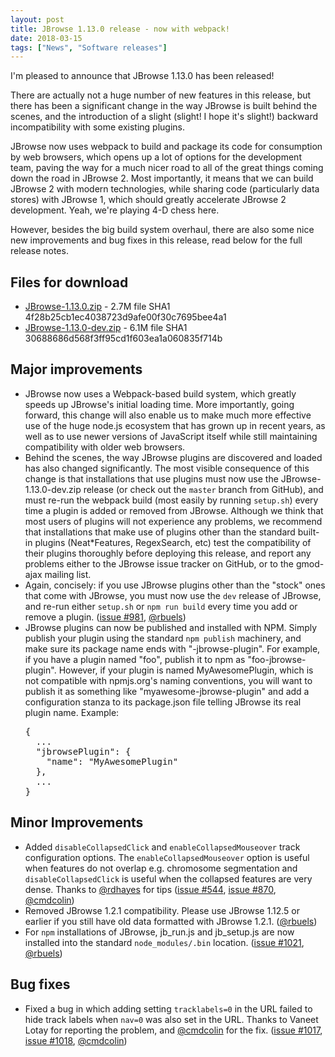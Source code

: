 ```yaml
---
layout: post
title: JBrowse 1.13.0 release - now with webpack!
date: 2018-03-15
tags: ["News", "Software releases"]
---
```


I'm pleased to announce that JBrowse 1.13.0 has been released!

There are actually not a huge number of new features in this release, but there
has been a significant change in the way JBrowse is built behind the scenes, and
the introduction of a slight (slight! I hope it's slight!) backward
incompatibility with some existing plugins.

JBrowse now uses webpack to build and package its code for consumption by web
browsers, which opens up a lot of options for the development team, paving the
way for a much nicer road to all of the great things coming down the road in
JBrowse 2. Most importantly, it means that we can build JBrowse 2 with modern
technologies, while sharing code (particularly data stores) with JBrowse 1,
which should greatly accelerate JBrowse 2 development. Yeah, we're playing 4-D
chess here.

However, besides the big build system overhaul, there are also some nice new
improvements and bug fixes in this release, read below for the full release
notes.

## Files for download

- [JBrowse-1.13.0.zip](https://github.com/GMOD/jbrowse/releases/download/1.13.0-release/JBrowse-1.13.0.zip) -
  2.7M file SHA1 4f28b25cb1ec4038723d9afe00f30c7695bee4a1
- [JBrowse-1.13.0-dev.zip](https://github.com/GMOD/jbrowse/releases/download/1.13.0-release/JBrowse-1.13.0-dev.zip) -
  6.1M file SHA1 30688686d568f3ff95cd1f603ea1a060835f714b

## Major improvements

- JBrowse now uses a Webpack-based build system, which greatly speeds up
  JBrowse's initial loading time. More importantly, going forward, this change
  will also enable us to make much more effective use of the huge node.js
  ecosystem that has grown up in recent years, as well as to use newer versions
  of JavaScript itself while still maintaining compatibility with older web
  browsers.
- Behind the scenes, the way JBrowse plugins are discovered and loaded has also
  changed significantly. The most visible consequence of this change is that
  installations that use plugins must now use the JBrowse-1.13.0-dev.zip release
  (or check out the `master` branch from GitHub), and must re-run the webpack
  build (most easily by running `setup.sh`) every time a plugin is added or
  removed from JBrowse. Although we think that most users of plugins will not
  experience any problems, we recommend that installations that make use of
  plugins other than the standard built-in plugins (Neat\*Features, RegexSearch,
  etc) test the compatibility of their plugins thoroughly before deploying this
  release, and report any problems either to the JBrowse issue tracker on
  GitHub, or to the gmod-ajax mailing list.
- Again, concisely: if you use JBrowse plugins other than the "stock" ones that
  come with JBrowse, you must now use the `dev` release of JBrowse, and re-run
  either `setup.sh` or `npm run build` every time you add or remove a plugin.
  ([issue #981](https://github.com/gmod/jbrowse/issues/981),
  [@rbuels](https://github.com/rbuels))
- JBrowse plugins can now be published and installed with NPM. Simply publish
your plugin using the standard `npm publish` machinery, and make sure its
package name ends with "-jbrowse-plugin". For example, if you have a plugin
named "foo", publish it to npm as "foo-jbrowse-plugin". However, if your plugin
is named MyAwesomePlugin, which is not compatible with npmjs.org's naming
conventions, you will want to publish it as something like
"myawesome-jbrowse-plugin" and add a configuration stanza to its package.json
file telling JBrowse its real plugin name. Example:
  <pre style="display: block;">{
    ...
    "jbrowsePlugin": {
      "name": "MyAwesomePlugin"
    },
    ...
  }
  </pre>

## Minor Improvements

- Added `disableCollapsedClick` and `enableCollapsedMouseover` track
  configuration options. The `enableCollapsedMouseover` option is useful when
  features do not overlap e.g. chromosome segmentation and
  `disableCollapsedClick` is useful when the collapsed features are very dense.
  Thanks to [@rdhayes](https://github.com/rdhayes) for tips
  ([issue #544](https://github.com/gmod/jbrowse/issues/544),
  [issue #870](https://github.com/gmod/jbrowse/pull/870),
  [@cmdcolin](https://github.com/cmdcolin))
- Removed JBrowse 1.2.1 compatibility. Please use JBrowse 1.12.5 or earlier if
  you still have old data formatted with JBrowse 1.2.1.
  ([@rbuels](https://github.com/rbuels))
- For `npm` installations of JBrowse, jb_run.js and jb_setup.js are now
  installed into the standard `node_modules/.bin` location.
  ([issue #1021](https://github.com/gmod/jbrowse/issues/1021),
  [@rbuels](https://github.com/rbuels))

## Bug fixes

- Fixed a bug in which adding setting `tracklabels=0` in the URL failed to hide
  track labels when `nav=0` was also set in the URL. Thanks to Vaneet Lotay for
  reporting the problem, and [@cmdcolin](https://github.com/cmdcolin) for the
  fix. ([issue #1017](https://github.com/gmod/jbrowse/issues/1017),
  [issue #1018](https://github.com/gmod/jbrowse/pull/1018),
  [@cmdcolin](https://github.com/cmdcolin))
